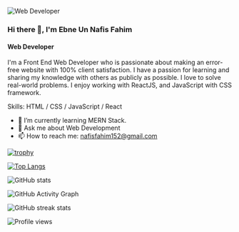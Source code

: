 ![Web Developer](https://i.ibb.co/gTQnmMs/White-Minimalist-Profile-Linked-In-Banner.png)

### Hi there 👋, I'm Ebne Un Nafis Fahim
#### Web Developer


I'm a Front End Web Developer who is passionate about making an error-free website with 100% client satisfaction. I have a passion for learning and sharing my knowledge with others as publicly as possible. I love to solve real-world problems. I enjoy working with ReactJS, and JavaScript with CSS framework. 

Skills:  HTML / CSS / JavaScript / React

- 🌱 I’m currently learning MERN Stack. 
- 💬 Ask me about Web Development 
- 📫 How to reach me: nafisfahim152@gmail.com 
 

[![trophy](https://github-profile-trophy.vercel.app/?username=Nafis-Fahim50)](https://github.com/ryo-ma/github-profile-trophy)

[![Top Langs](https://github-readme-stats.vercel.app/api/top-langs/?username=Nafis-Fahim50)](https://github.com/anuraghazra/github-readme-stats)

![GitHub stats](https://github-readme-stats.vercel.app/api?username=Nafis-Fahim50&show_icons=true)  

![GitHub Activity Graph](https://activity-graph.herokuapp.com/graph?username=Nafis-Fahim50)  

![GitHub streak stats](https://streak-stats.demolab.com/?user=Nafis-Fahim50)  

![Profile views](https://gpvc.arturio.dev/Nafis-Fahim50)  
